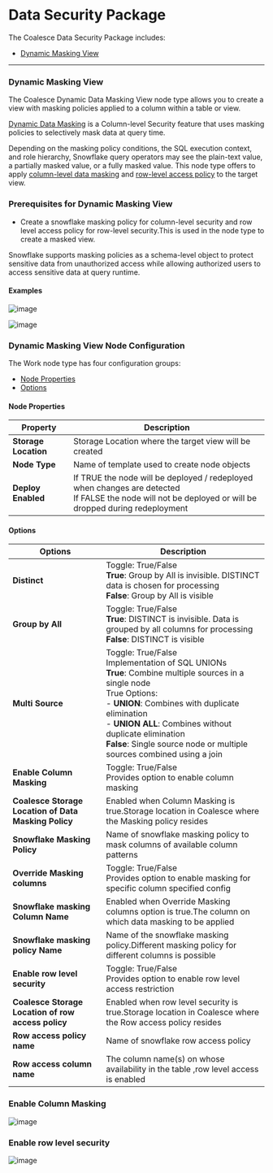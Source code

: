 # Data Security Package

The Coalesce Data Security Package includes:

* [Dynamic Masking View](dynamic-masking-view)

---

### Dynamic Masking View

The Coalesce Dynamic Data Masking View node type allows you to create a view with masking policies applied to a column within a table or view.

[Dynamic Data Masking](https://docs.snowflake.com/en/user-guide/security-column-ddm-use) is a Column-level Security feature that uses masking policies to selectively mask data at query time.

Depending on the masking policy conditions, the SQL execution context, and role hierarchy, Snowflake query operators may see the plain-text value, a partially masked value, or a fully masked value.
This node type offers to apply [column-level data masking](https://docs.snowflake.com/user-guide/security-column-intro) and [row-level access policy](https://docs.snowflake.com/en/user-guide/security-row-intro) to the target view.

### Prerequisites for Dynamic Masking View

* Create a snowflake masking policy for column-level security and row level access policy for row-level security.This is used in the node type to create a masked view.

Snowflake supports masking policies as a schema-level object to protect sensitive data from unauthorized access while allowing authorized users to access sensitive data at query runtime.

#### Examples

![image](https://github.com/user-attachments/assets/21b89bd5-60fb-4dfb-b1ed-c6e1eb7a6cb1)

![image](https://github.com/user-attachments/assets/b77cfcca-e465-429d-88c5-d6bcc0912890)

### Dynamic Masking View Node Configuration

The Work node type has four configuration groups:

* [Node Properties](#node-properties)
* [Options](#options)

#### Node Properties

| **Property** | **Description** |
|----------|-------------|
| **Storage Location** | Storage Location where the target view will be created |
| **Node Type** | Name of template used to create node objects |
| **Deploy Enabled** | If TRUE the node will be deployed / redeployed when changes are detected<br/> If FALSE the node will not be deployed or will be dropped during redeployment |

#### Options


| **Options** | **Description** |
|---------|-------------|
| **Distinct** | Toggle: True/False<br/>**True**: Group by All is invisible. DISTINCT data is chosen for processing<br/>**False**: Group by All is visible |
| **Group by All** | Toggle: True/False<br/>**True**: DISTINCT is invisible. Data is grouped by all columns for processing<br/>**False**: DISTINCT is visible |
| **Multi Source** | Toggle: True/False<br/>Implementation of SQL UNIONs<br/>**True**: Combine multiple sources in a single node<br/>True Options:<br/>- **UNION**: Combines with duplicate elimination<br/>- **UNION ALL**: Combines without duplicate elimination<br/>**False**: Single source node or multiple sources combined using a join |
| **Enable Column Masking** | Toggle: True/False<br/> Provides option to enable column masking |
| **Coalesce Storage Location of Data Masking Policy**| Enabled when Column Masking is true.Storage location in Coalesce where the Masking policy resides |
| **Snowflake Masking Policy**| Name of snowflake masking policy to mask columns of available column patterns |
| **Override Masking columns**| Toggle: True/False<br/> Provides option to enable masking for specific column specified config |
| **Snowflake masking Column Name**| Enabled when Override Masking columns option is true.The column on which data masking to be applied |
| **Snowflake masking policy Name**| Name of the snowflake masking policy.Different masking policy for different columns is possible |
| **Enable row level security** | Toggle: True/False<br/> Provides option to enable row level access restriction |
| **Coalesce Storage Location of row access policy**| Enabled when row level security is true.Storage location in Coalesce where the Row access policy resides |
| **Row access policy name**| Name of snowflake row access policy |
| **Row access column name**| The column name(s) on whose availability in the table ,row level access is enabled|

### Enable Column Masking

![image](https://github.com/user-attachments/assets/5b4d6d43-acee-40b3-87bb-e90af053f7dd)

### Enable row level security 

![image](https://github.com/user-attachments/assets/d4886da5-9f92-4c76-b11f-831d257104d7)

